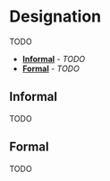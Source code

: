 # Designation

TODO

- [**Informal**](#informal) - _TODO_
- [**Formal**](#formal) - _TODO_
## Informal

TODO

## Formal

TODO

